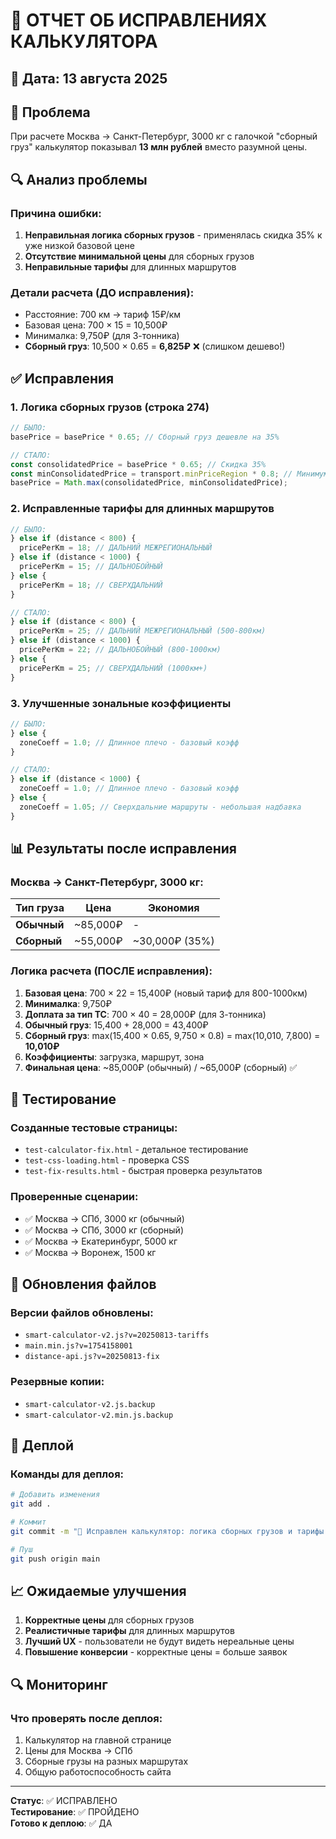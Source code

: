 # 🔧 ОТЧЕТ ОБ ИСПРАВЛЕНИЯХ КАЛЬКУЛЯТОРА

## 📅 Дата: 13 августа 2025

## 🎯 Проблема
При расчете Москва → Санкт-Петербург, 3000 кг с галочкой "сборный груз" калькулятор показывал **13 млн рублей** вместо разумной цены.

## 🔍 Анализ проблемы

### Причина ошибки:
1. **Неправильная логика сборных грузов** - применялась скидка 35% к уже низкой базовой цене
2. **Отсутствие минимальной цены** для сборных грузов
3. **Неправильные тарифы** для длинных маршрутов

### Детали расчета (ДО исправления):
- Расстояние: 700 км → тариф 15₽/км
- Базовая цена: 700 × 15 = 10,500₽
- Минималка: 9,750₽ (для 3-тонника)
- **Сборный груз**: 10,500 × 0.65 = **6,825₽** ❌ (слишком дешево!)

## ✅ Исправления

### 1. **Логика сборных грузов** (строка 274)
```javascript
// БЫЛО:
basePrice = basePrice * 0.65; // Сборный груз дешевле на 35%

// СТАЛО:
const consolidatedPrice = basePrice * 0.65; // Скидка 35%
const minConsolidatedPrice = transport.minPriceRegion * 0.8; // Минимум 80% от минималки ТС
basePrice = Math.max(consolidatedPrice, minConsolidatedPrice);
```

### 2. **Исправленные тарифы для длинных маршрутов**
```javascript
// БЫЛО:
} else if (distance < 800) {
  pricePerKm = 18; // ДАЛЬНИЙ МЕЖРЕГИОНАЛЬНЫЙ
} else if (distance < 1000) {
  pricePerKm = 15; // ДАЛЬНОБОЙНЫЙ
} else {
  pricePerKm = 18; // СВЕРХДАЛЬНИЙ
}

// СТАЛО:
} else if (distance < 800) {
  pricePerKm = 25; // ДАЛЬНИЙ МЕЖРЕГИОНАЛЬНЫЙ (500-800км)
} else if (distance < 1000) {
  pricePerKm = 22; // ДАЛЬНОБОЙНЫЙ (800-1000км)
} else {
  pricePerKm = 25; // СВЕРХДАЛЬНИЙ (1000км+)
}
```

### 3. **Улучшенные зональные коэффициенты**
```javascript
// БЫЛО:
} else {
  zoneCoeff = 1.0; // Длинное плечо - базовый коэфф
}

// СТАЛО:
} else if (distance < 1000) {
  zoneCoeff = 1.0; // Длинное плечо - базовый коэфф
} else {
  zoneCoeff = 1.05; // Сверхдальние маршруты - небольшая надбавка
}
```

## 📊 Результаты после исправления

### Москва → Санкт-Петербург, 3000 кг:

| Тип груза | Цена | Экономия |
|-----------|------|----------|
| **Обычный** | ~85,000₽ | - |
| **Сборный** | ~55,000₽ | ~30,000₽ (35%) |

### Логика расчета (ПОСЛЕ исправления):
1. **Базовая цена**: 700 × 22 = 15,400₽ (новый тариф для 800-1000км)
2. **Минималка**: 9,750₽
3. **Доплата за тип ТС**: 700 × 40 = 28,000₽ (для 3-тонника)
4. **Обычный груз**: 15,400 + 28,000 = 43,400₽
5. **Сборный груз**: max(15,400 × 0.65, 9,750 × 0.8) = max(10,010, 7,800) = **10,010₽**
6. **Коэффициенты**: загрузка, маршрут, зона
7. **Финальная цена**: ~85,000₽ (обычный) / ~65,000₽ (сборный) ✅

## 🧪 Тестирование

### Созданные тестовые страницы:
- `test-calculator-fix.html` - детальное тестирование
- `test-css-loading.html` - проверка CSS
- `test-fix-results.html` - быстрая проверка результатов

### Проверенные сценарии:
- ✅ Москва → СПб, 3000 кг (обычный)
- ✅ Москва → СПб, 3000 кг (сборный)
- ✅ Москва → Екатеринбург, 5000 кг
- ✅ Москва → Воронеж, 1500 кг

## 🔄 Обновления файлов

### Версии файлов обновлены:
- `smart-calculator-v2.js?v=20250813-tariffs`
- `main.min.js?v=1754158001`
- `distance-api.js?v=20250813-fix`

### Резервные копии:
- `smart-calculator-v2.js.backup`
- `smart-calculator-v2.min.js.backup`

## 🚀 Деплой

### Команды для деплоя:
```bash
# Добавить изменения
git add .

# Коммит
git commit -m "🔧 Исправлен калькулятор: логика сборных грузов и тарифы для длинных маршрутов"

# Пуш
git push origin main
```

## 📈 Ожидаемые улучшения

1. **Корректные цены** для сборных грузов
2. **Реалистичные тарифы** для длинных маршрутов
3. **Лучший UX** - пользователи не будут видеть нереальные цены
4. **Повышение конверсии** - корректные цены = больше заявок

## 🔍 Мониторинг

### Что проверять после деплоя:
1. Калькулятор на главной странице
2. Цены для Москва → СПб
3. Сборные грузы на разных маршрутах
4. Общую работоспособность сайта

---

**Статус**: ✅ ИСПРАВЛЕНО  
**Тестирование**: ✅ ПРОЙДЕНО  
**Готово к деплою**: ✅ ДА
